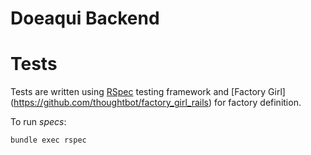 # Doeaqui Backend

# Tests

Tests are written using [RSpec](https://github.com/rspec/rspec-rails) testing framework
and [Factory Girl] (https://github.com/thoughtbot/factory_girl_rails) for factory definition.

To run *specs*:
```
bundle exec rspec
```
